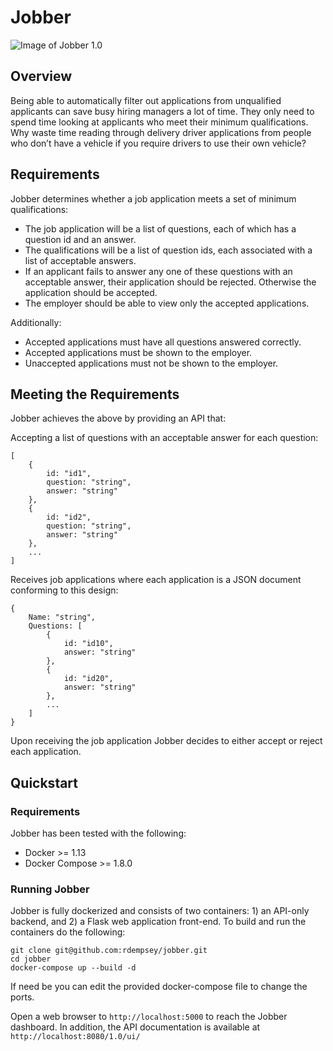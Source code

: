 # Jobber

![Image of Jobber 1.0](https://github.com/rdempsey/jobber/docs/Jobber_1.0.png)

## Overview

Being able to automatically filter out applications from unqualified applicants can save busy hiring managers a lot of time.
They only need to spend time looking at applicants who meet their minimum qualifications.  Why waste time reading through
delivery driver applications from people who don’t have a vehicle if you require drivers to use their own vehicle?

## Requirements

Jobber determines whether a job application meets a set of minimum qualifications:

* The job application will be a list of questions, each of which has a question id and an answer.
* The qualifications will be a list of question ids, each associated with a list of acceptable answers.
* If an applicant fails to answer any one of these questions with an acceptable answer, their application should be rejected. Otherwise the application should be accepted.
* The employer should be able to view only the accepted applications.

Additionally:

* Accepted applications must have all questions answered correctly.
* Accepted applications must be shown to the employer.
* Unaccepted applications must not be shown to the employer.

## Meeting the Requirements

Jobber achieves the above by providing an API that:

Accepting a list of questions with an acceptable answer for each question:
```
[
    {
        id: "id1",
        question: "string",
        answer: "string"
    },
    {
        id: "id2",
        question: "string",
        answer: "string"
    },
    ...
]
```

Receives job applications where each application is a JSON document conforming to this design:
```
{
    Name: "string",
    Questions: [
        {
            id: "id10",
            answer: "string"
        },
        {
            id: "id20",
            answer: "string"
        },
        ...
    ]
}
```

Upon receiving the job application Jobber decides to either accept or reject each application.

## Quickstart

### Requirements

Jobber has been tested with the following:

* Docker >= 1.13
* Docker Compose >= 1.8.0

### Running Jobber

Jobber is fully dockerized and consists of two containers: 1) an API-only backend, and 2) a Flask web application front-end.
To build and run the containers do the following:

```
git clone git@github.com:rdempsey/jobber.git
cd jobber
docker-compose up --build -d
```

If need be you can edit the provided docker-compose file to change the ports.

Open a web browser to `http://localhost:5000` to reach the Jobber dashboard. In addition, the API documentation is available at `http://localhost:8080/1.0/ui/`